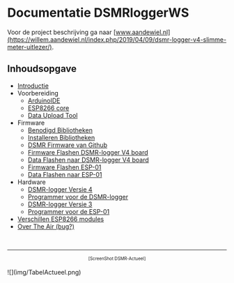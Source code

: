 # Documentatie DSMRloggerWS 

Voor de project beschrijving ga naar 
[www.aandewiel.nl](https://willem.aandewiel.nl/index.php/2019/04/09/dsmr-logger-v4-slimme-meter-uitlezer/).

## Inhoudsopgave

* [Introductie](introductie.md)
* Voorbereiding
    *  [ArduinoIDE](installatieArduinoIDE.md)
    *  [ESP8266 core](installatieESP8266core.md)
    *  [Data Upload Tool](installatieDataUploadTool.md)
* Firmware
    *  [Benodigd Bibliotheken](benodigdeBibliotheken.md)
    *  [Installeren Bibliotheken](installatieBibliotheken.md)
    *  [DSMR Firmware van Github](clonenFirmware.md)
    *  [Firmware Flashen DSMR-logger V4 board](uploadFirmware_ESP-12.md)
    *  [Data Flashen naar DSMR-logger V4 board](uploadDataMap_ESP-12.md)
    *  [Firmware Flashen ESP-01](uploadFirmware_ESP-01.md)
    *  [Data Flashen naar ESP-01](uploadDataMap_ESP-01.md)
* Hardware
    *  [DSMR-logger Versie 4](hardware_V4.md)
    *  [Programmer voor de DSMR-logger](hardware_DSMR_Programmer.md)
    *  [DSMR-logger Versie 3](hardware_V3.md)
    *  [Programmer voor de ESP-01](hardware_ESP01_Programmer.md)
* [Verschillen ESP8266 modules](verschillenESP8266.md)
* [Over The Air (bug?)](uploadOTA-bug.md)


<br>

---
<center  style="font-size: 70%">[ScreenShot DSMR-Actueel]</center><br>
![](img/TabelActueel.png)
